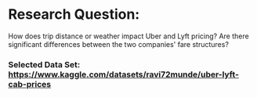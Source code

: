  # Research Question: 
 How does trip distance or weather impact Uber and Lyft 
 pricing? Are there significant differences between the two companies' fare 
 structures? 
### Selected Data Set: https://www.kaggle.com/datasets/ravi72munde/uber-lyft-cab-prices
